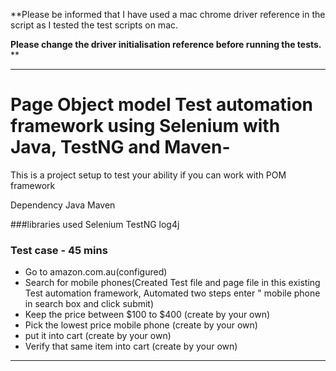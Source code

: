 
**Please be informed that I have used a mac chrome driver reference in the script as I tested the test scripts on mac. 

**Please change the driver initialisation reference before running the tests.** **
_________________________________________________________________________________

# Page Object model Test automation framework using Selenium with Java, TestNG and Maven-
This is a project setup to test your ability if you can work with POM framework

Dependency
Java
Maven

###libraries used
Selenium
TestNG
log4j

### Test case - 45 mins
- Go to amazon.com.au(configured)
- Search for mobile phones(Created Test file and page file in this existing Test automation framework, Automated two steps enter " mobile phone in search box and click submit)
- Keep the price between $100 to $400 (create by your own)
- Pick the lowest price mobile phone (create by your own)
- put it into cart (create by your own)
- Verify that same item into cart (create by your own)
___________________________________________________________________________________

